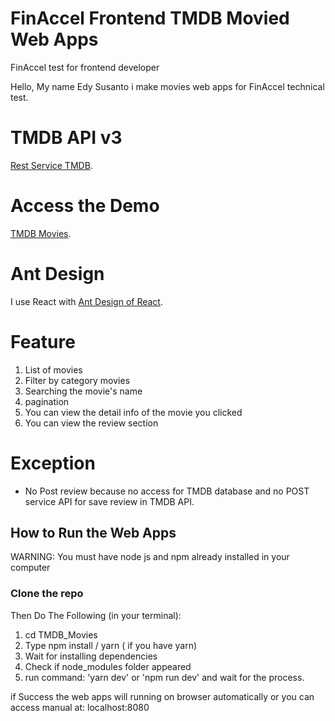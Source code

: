 # FinAccel Frontend TMDB Movied Web Apps
FinAccel test for frontend developer

Hello, My name Edy Susanto i make movies web apps for FinAccel technical test.

# TMDB API v3
[Rest Service TMDB](https://developers.themoviedb.org/3/getting-started/introduction).

# Access the Demo
[TMDB Movies](https://mytmdbmovies.netlify.app/).

# Ant Design

I use React with [Ant Design of React](http://ant.design).

# Feature

1. List of movies
2. Filter by category movies
3. Searching the movie's name
4. pagination
5. You can view the detail info of the movie you clicked
6. You can view the review section

# Exception
* No Post review because no access for TMDB database and no POST service API for save review in TMDB API.

## How to Run the Web Apps
WARNING: You must have node js and npm already installed in your computer
### Clone the repo

Then Do The Following (in your terminal):
1. cd TMDB_Movies
2. Type npm install / yarn ( if you have yarn)
3. Wait for installing dependencies
4. Check if node_modules folder appeared
5. run command: 'yarn dev' or  'npm run dev' and wait for the process.


if Success the web apps will running on browser automatically or you can access manual at: localhost:8080


